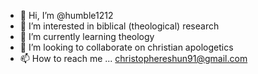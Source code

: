 - 👋 Hi, I’m @humble1212
- 👀 I’m interested in biblical (theological) research
- 🌱 I’m currently learning theology
- 💞️ I’m looking to collaborate on christian apologetics
- 📫 How to reach me ... christophereshun91@gmail.com

<!---
humble1212/humble1212 is a ✨ special ✨ repository because its `README.md` (this file) appears on your GitHub profile.
You can click the Preview link to take a look at your changes.
--->
